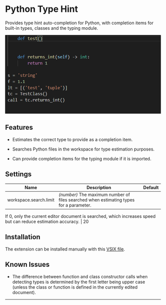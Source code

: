 # Python Type Hint

Provides type hint auto-completion for Python, with completion items for built-in types, classes and the typing module.

![](demo.gif)

## Features

* Estimates the correct type to provide as a completion item.

* Searches Python files in the workspace for type estimation purposes.

* Can provide completion items for the typing module if it is imported.

## Settings

| Name | Description | Default
|---|---|---|
| workspace.search.limit | _(number)_ The maximum number of files searched when estimating types for a parameter.

If 0, only the current editor document is searched, which increases speed but can reduce estimation accuracy. | 20

## Installation

The extension can be installed manually with this [VSIX file](https://github.com/nj-q/vscode-python-typehint/releases/tag/v1.0.0).

## Known Issues

* The difference between function and class constructor calls when detecting types is determined by the first letter being upper case (unless the class or function is defined in the currently edited document).

-------------------------------------------------------------------------------------------
